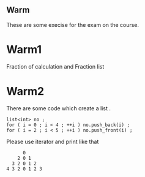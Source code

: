 Warm
----

These are some execise for the exam on the course.


Warm1
=====

Fraction of calculation and Fraction list

Warm2
=====


There are some code which create a list .

    list<int> no ;
    for ( i = 0 ; i < 4 ; ++i ) no.push_back(i) ;
    for ( i = 2 ; i < 5 ; ++i ) no.push_front(i) ;

Please use iterator and print like that 

	      0
	    2 0 1
	  3 2 0 1 2
	4 3 2 0 1 2 3
